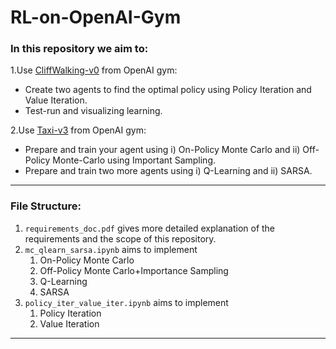 # RL-on-OpenAI-Gym

### **In this repository we aim to:**
1.Use [CliffWalking-v0](https://www.gymlibrary.dev/environments/toy_text/cliff_walking/) from OpenAI gym:
- Create two agents to find the optimal policy using Policy Iteration and Value Iteration.
- Test-run and visualizing learning.

2.Use [Taxi-v3](https://www.gymlibrary.dev/environments/toy_text/taxi/) from OpenAI gym:
- Prepare and train your agent using i) On-Policy Monte Carlo and ii) Off-Policy Monte-Carlo using Important Sampling.
- Prepare and train two more agents using i) Q-Learning and ii) SARSA.

----
### **File Structure:**

1. `requirements_doc.pdf` gives more detailed explanation of the requirements and the scope of this repository.
2. `mc_qlearn_sarsa.ipynb` aims to implement 
    1. On-Policy Monte Carlo
    2. Off-Policy Monte Carlo+Importance Sampling
    3. Q-Learning
    4. SARSA
3. `policy_iter_value_iter.ipynb` aims to implement
    1. Policy Iteration
    2. Value Iteration

----

